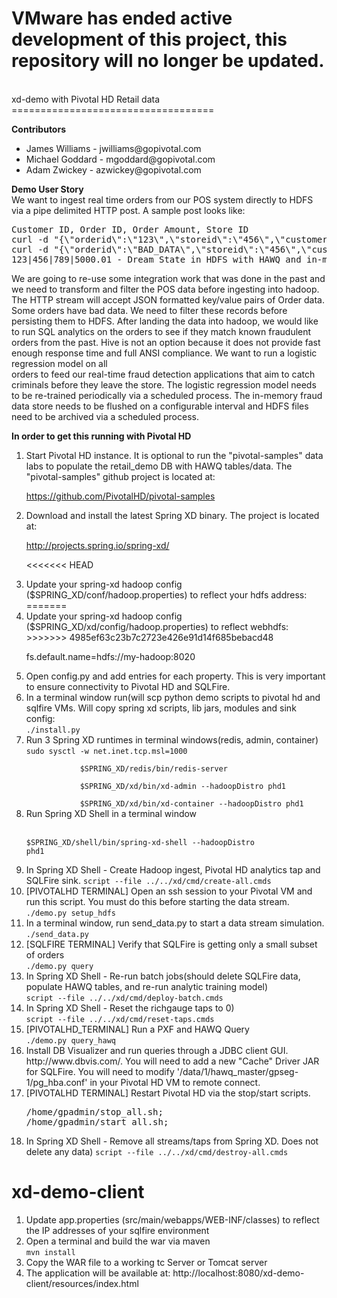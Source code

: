 <h1> VMware has ended active development of this project, this repository will no longer be updated.</h1><br>xd-demo with Pivotal HD Retail data
===================================

<strong>Contributors</strong><br/>
<ul>
<li>James Williams - jwilliams@gopivotal.com</li>
<li>Michael Goddard - mgoddard@gopivotal.com</li>
<li>Adam Zwickey - azwickey@gopivotal.com</li>
</ul>

<strong>Demo User Story</strong><br/>
We want to ingest real time orders from our POS system directly to HDFS via a pipe delimited HTTP post. 
A sample post looks like:

<pre>Customer ID, Order ID, Order Amount, Store ID
curl -d "{\"orderid\":\"123\",\"storeid\":\"456\",\"customerid\":\"789\",\"orderamount\":\"5000.01\"}" http://localhost:8000 - Good Post
curl -d "{\"orderid\":\"BAD_DATA\",\"storeid\":\"456\",\"customerid\":\"789\",\"orderamount\":\"5000.01\"}" http://localhost:8000 - Bad Post
123|456|789|5000.01 - Dream State in HDFS with HAWQ and in-memory Query
</pre>

We are going to re-use some integration work that was done in the past and we need to transform and filter the POS data before 
ingesting into hadoop. The HTTP stream will accept JSON formatted key/value pairs of Order data. 
Some orders have bad data. We need to filter these records before persisting them to HDFS. After landing the data into hadoop, 
we would like to run SQL analytics on the orders to see if they match known fraudulent orders from the past. Hive is not an option 
because it does not provide fast enough response time and full ANSI compliance. We want to run a logistic regression model on all  
orders to feed our real-time fraud detection applications that aim to catch criminals before they leave the store. The logistic regression 
model needs to be re-trained periodically via a scheduled process. The in-memory fraud data store needs to be flushed on a configurable
interval and HDFS files need to be archived via a scheduled process. 

<strong>In order to get this running with Pivotal HD</strong>
<ol>
<li>Start Pivotal HD instance. It is optional to run the "pivotal-samples" data labs to populate the retail_demo
DB with HAWQ tables/data. The "pivotal-samples" github project is located at: 

https://github.com/PivotalHD/pivotal-samples</li>

<li>Download and install the latest Spring XD binary. The project is located at: 

http://projects.spring.io/spring-xd/</li>

<<<<<<< HEAD
<li>Update your spring-xd hadoop config ($SPRING_XD/conf/hadoop.properties) to reflect your hdfs address:
=======
<li>Update your spring-xd hadoop config ($SPRING_XD/xd/config/hadoop.properties) to reflect webhdfs:
>>>>>>> 4985ef63c23b7c2723e426e91d14f685bebacd48
	
fs.default.name=hdfs://my-hadoop:8020</li>

<li>Open config.py and add entries for each property. This is very important to ensure connectivity to Pivotal HD and SQLFire.</li>

<li>In a terminal window run(will scp python demo scripts to pivotal hd and sqlfire VMs. Will copy spring xd scripts, lib jars, modules and sink config:
   <br/><code>./install.py</code>
</li> 
<li>Run 3 Spring XD runtimes in terminal windows(redis, admin, container)
  <br/><code>sudo sysctl -w net.inet.tcp.msl=1000<br/>
            $SPRING_XD/redis/bin/redis-server<br/>
            $SPRING_XD/xd/bin/xd-admin --hadoopDistro phd1<br/>
            $SPRING_XD/xd/bin/xd-container --hadoopDistro phd1</code>
</li>
<li>Run Spring XD Shell in a terminal window 
 
<br/><code>$SPRING_XD/shell/bin/spring-xd-shell --hadoopDistro phd1</code>
</li>
<li>In Spring XD Shell - Create Hadoop ingest, Pivotal HD analytics tap and SQLFire sink.
<code>script --file ../../xd/cmd/create-all.cmds</code></li>

<li>[PIVOTALHD TERMINAL] Open an ssh session to your Pivotal VM and run this script. You must do this before starting the data stream.
   <br/><code>./demo.py setup_hdfs</code>
</li>

<li>In a terminal window, run send_data.py to start a data stream simulation.
   <br/><code>./send_data.py</code>
</li>

<li>[SQLFIRE TERMINAL] Verify that SQLFire is getting only a small subset of orders
<br/><code>./demo.py query</code>
</li>

<li>In Spring XD Shell - Re-run batch jobs(should delete SQLFire data, populate HAWQ tables, and re-run analytic training model)
<br/><code>script --file ../../xd/cmd/deploy-batch.cmds</code></li>

<li>In Spring XD Shell - Reset the richgauge taps to 0)
<br/><code>script --file ../../xd/cmd/reset-taps.cmds</code></li>

<li>[PIVOTALHD_TERMINAL] Run a PXF and HAWQ Query
   <br/><code>./demo.py query_hawq</code>
</li>

<li>Install DB Visualizer and run queries through a JDBC client GUI. http://www.dbvis.com/.
You will need to add a new "Cache" Driver JAR for SQLFire. You will need to modify '/data/1/hawq_master/gpseg-1/pg_hba.conf' in your Pivotal HD VM to remote connect.
</li>
<li>[PIVOTALHD TERMINAL] Restart Pivotal HD via the stop/start scripts.
<pre>
/home/gpadmin/stop_all.sh;
/home/gpadmin/start_all.sh;</pre>
</li>

<li>In Spring XD Shell - Remove all streams/taps from Spring XD. Does not delete any data)
<code>script --file ../../xd/cmd/destroy-all.cmds</code></li>
</ol>

xd-demo-client
==============
<ol>
	<li>Update app.properties (src/main/webapps/WEB-INF/classes) to reflect the IP addresses 
	of your sqlfire environment</li>
	<li>Open a terminal and build the war via maven
	<br/><code>mvn install</code>
	</li>
	<li>Copy the WAR file to a working tc Server or Tomcat server</li>
	<li>The application will be available at: http://localhost:8080/xd-demo-client/resources/index.html</li>
</ol>

